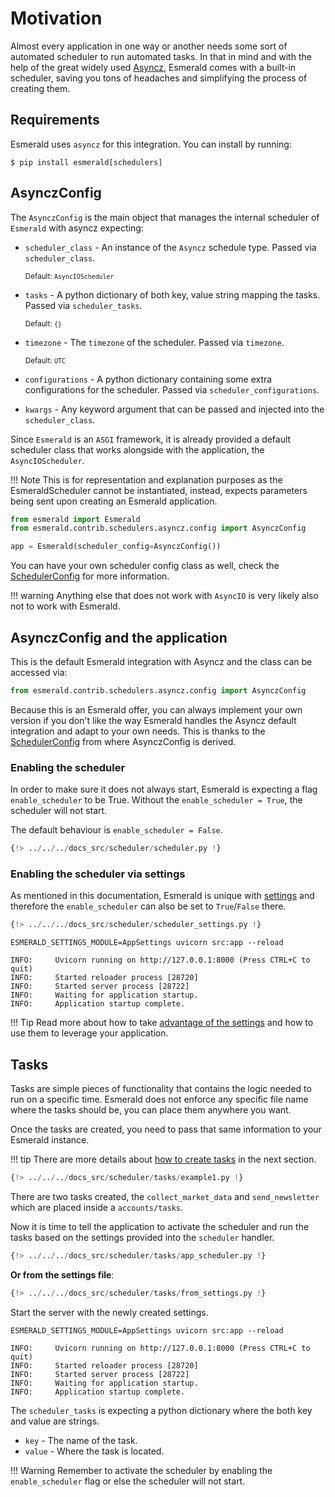 # Motivation

Almost every application in one way or another needs some sort of automated scheduler to run automated tasks.
In that in mind and with the help of the great widely used
<a href='https://asyncz.tarsild.io' target='_blank'>Asyncz</a>, Esmerald comes with a built-in
scheduler, saving you tons of headaches and simplifying the process of creating them.

## Requirements

Esmerald uses `asyncz` for this integration. You can install by running:

```shell
$ pip install esmerald[schedulers]
```

## AsynczConfig

The `AsynczConfig` is the main object that manages the internal scheduler of `Esmerald` with asyncz expecting:

* `scheduler_class` - An instance of the `Asyncz` schedule type. Passed via `scheduler_class`.

    <sup>Default: `AsyncIOScheduler`</sup>

* `tasks` - A python dictionary of both key, value string mapping the tasks. Passed via
`scheduler_tasks`.

    <sup>Default: `{}`</sup>

* `timezone` - The `timezone` of the scheduler. Passed via `timezone`.

    <sup>Default: `UTC`</sup>

* `configurations` - A python dictionary containing some extra configurations for the scheduler.
Passed via `scheduler_configurations`.
* `kwargs` - Any keyword argument that can be passed and injected into the `scheduler_class`.

Since `Esmerald` is an `ASGI` framework, it is already provided a default scheduler class that works alongside with
the application, the `AsyncIOScheduler`.

!!! Note
    This is for representation and explanation purposes as the EsmeraldScheduler cannot be instantiated,
    instead, expects parameters being sent upon creating an Esmerald application.

```python hl_lines="4"
from esmerald import Esmerald
from esmerald.contrib.schedulers.asyncz.config import AsynczConfig

app = Esmerald(scheduler_config=AsynczConfig())
```

You can have your own scheduler config class as well, check the [SchedulerConfig](../configurations/scheduler.md#how-to-use-it)
for more information.

!!! warning
    Anything else that does not work with `AsyncIO` is very likely also not to work with Esmerald.

## AsynczConfig and the application

This is the default Esmerald integration with Asyncz and the class can be accessed via:

```python
from esmerald.contrib.schedulers.asyncz.config import AsynczConfig
```

Because this is an Esmerald offer, you can always implement your own version if you don't like the way Esmerald handles
the Asyncz default integration and adapt to your own needs. This is thanks to the [SchedulerConfig](../configurations/scheduler.md#how-to-use-it)
from where AsynczConfig is derived.

### Enabling the scheduler

In order to make sure it does not always start, Esmerald is expecting a flag `enable_scheduler` to be True. Without
the `enable_scheduler = True`, the scheduler will not start.

The default behaviour is `enable_scheduler = False`.

```python hl_lines="10"
{!> ../../../docs_src/scheduler/scheduler.py !}
```

### Enabling the scheduler via settings

As mentioned in this documentation, Esmerald is unique with [settings](../application/settings.md) and therefore
the `enable_scheduler` can also be set to `True`/`False` there.

```python hl_lines="7"
{!> ../../../docs_src/scheduler/scheduler_settings.py !}
```

```shell
ESMERALD_SETTINGS_MODULE=AppSettings uvicorn src:app --reload

INFO:     Uvicorn running on http://127.0.0.1:8000 (Press CTRL+C to quit)
INFO:     Started reloader process [28720]
INFO:     Started server process [28722]
INFO:     Waiting for application startup.
INFO:     Application startup complete.
```

!!! Tip
    Read more about how to take [advantage of the settings](../application/settings.md) and how to use them to leverage
    your application.

## Tasks

Tasks are simple pieces of functionality that contains the logic needed to run on a specific time.
Esmerald does not enforce any specific file name where the tasks should be, you can place them anywhere you want.

Once the tasks are created, you need to pass that same information to your Esmerald instance.

!!! tip
    There are more details about [how to create tasks](./handler.md) in the next section.

```python title="accounts/tasks.py"
{!> ../../../docs_src/scheduler/tasks/example1.py !}
```

There are two tasks created, the `collect_market_data` and `send_newsletter` which are placed inside a
`accounts/tasks`.

Now it is time to tell the application to activate the scheduler and run the tasks based on the settings provided
into the `scheduler` handler.

```python hl_lines="6-10"
{!> ../../../docs_src/scheduler/tasks/app_scheduler.py !}
```

**Or from the settings file**:

```python hl_lines="6 10-14"
{!> ../../../docs_src/scheduler/tasks/from_settings.py !}
```

Start the server with the newly created settings.

```shell
ESMERALD_SETTINGS_MODULE=AppSettings uvicorn src:app --reload

INFO:     Uvicorn running on http://127.0.0.1:8000 (Press CTRL+C to quit)
INFO:     Started reloader process [28720]
INFO:     Started server process [28722]
INFO:     Waiting for application startup.
INFO:     Application startup complete.
```

The `scheduler_tasks` is expecting a python dictionary where the both key and value are strings.

* `key` - The name of the task.
* `value` - Where the task is located.

!!! Warning
    Remember to activate the scheduler by enabling the `enable_scheduler` flag or else the scheduler will not
    start.
